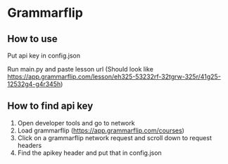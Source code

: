 # Grammarflip


## How to use
Put api key in config.json

Run main.py and paste lesson url
(Should look like https://app.grammarflip.com/lesson/eh325-53232rf-32tgrw-325r/41g25-12532g4-g4r345h)


## How to find api key
1. Open developer tools and go to network
2. Load grammarflip (https://app.grammarflip.com/courses)
3. Click on a grammarflip network request and scroll down to request headers
4. Find the apikey header and put that in config.json
